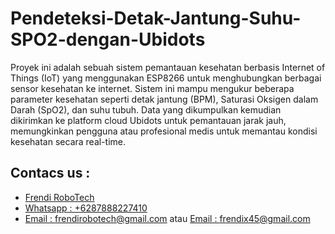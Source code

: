 # Pendeteksi-Detak-Jantung-Suhu-SPO2-dengan-Ubidots

Proyek ini adalah sebuah sistem pemantauan kesehatan berbasis Internet of Things (IoT) yang menggunakan ESP8266 untuk menghubungkan berbagai sensor kesehatan ke internet. Sistem ini mampu mengukur beberapa parameter kesehatan seperti detak jantung (BPM), Saturasi Oksigen dalam Darah (SpO2), dan suhu tubuh. Data yang dikumpulkan kemudian dikirimkan ke platform cloud Ubidots untuk pemantauan jarak jauh, memungkinkan pengguna atau profesional medis untuk memantau kondisi kesehatan secara real-time.

## Contacs us : 
* [Frendi RoboTech](https://www.instagram.com/frendi.co/)
* [Whatsapp : +6287888227410](https://wa.me/+6287888227410)
* [Email    : frendirobotech@gmail.com](https://mail.google.com/mail/u/0/?view=cm&tf=1&fs=1&to=frendirobotech@gmail.com) atau [Email    : frendix45@gmail.com](https://mail.google.com/mail/u/0/?view=cm&tf=1&fs=1&to=frendix45@gmail.com)
